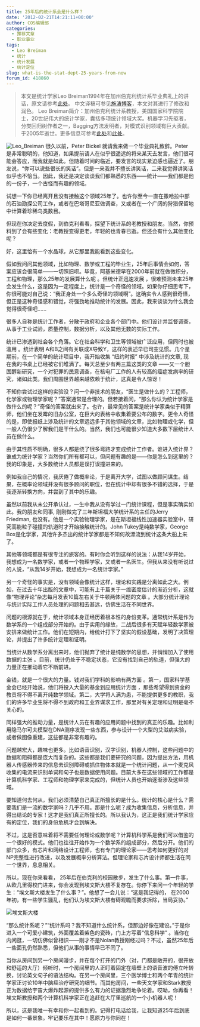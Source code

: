 ```yaml
---
title: 25年后的统计系会是什么样？
date: '2012-02-21T14:21:11+00:00'
author: COS编辑部
categories:
  - 推荐文章
  - 职业事业
tags:
  - Leo Breiman
  - 统计
  - 统计发展
  - 统计定位
slug: what-is-the-stat-dept-25-years-from-now
forum_id: 418860
---
```


> 本文是统计学家Leo Breiman1994年在加州伯克利统计系毕业典礼上的讲话，原文请参考[此处](http://www.stat.berkeley.edu/~dpurdy/Breiman-1994-commencement.html)。
> 中文译稿可参见[施涛博客](http://blog.cos.name/taoshi/2012/02/18/leo-breiman-speech-in-chinese/)，本文对其进行了修改和润色。
> Leo Breiman简介：加州伯克利统计系教授，美国国家科学院院士，20世纪伟大的统计学家，囊括多项统计领域大奖。机器学习先驱者，分类回归树作者之一，Bagging方法发明者，对模式识别领域有巨大贡献。于2005年逝世。更多信息可参考[此处](http://oz.berkeley.edu/users/breiman/)和[此处](ftp://ftp.stat.math.ethz.ch/Research-Reports/Other-Manuscripts/buhlmann/AOAS381.pdf)。

![Leo_Breiman](https://uploads.cosx.org/2012/02/Leo_Breiman.jpg) 很久以前，Peter Bickel 就请我来做一个毕业典礼致辞。Peter 是非常聪明的，他知道，如果提前请人在似乎很遥远的将来某天去发言，他们很可能会答应，而我就是如此。但随着时间的临近，要发言的现实紧迫感也逼近了。朋友说，“你可以说些很长的笑话”。但是一来我并不擅长讲笑话，二来我觉得讲笑话似乎也不恰当。因此，我还是决定谈谈我们都熟悉的东西——统计——我们都是他的一份子，一个古怪而有趣的领域。<!--more-->

试想一下你已经离开且没有接触这个领域25年了。也许你至今一直在撒哈拉中部的石油勘探公司工作，或者在巴塔哥尼亚做调查，又或者在一个广阔的狩猎保留地中计算着珍稀鸟类数目。

但现在你决定去度假，到伯克利看看，探望下统计系的老教授和朋友。当然，你预料到了会有些变化：老教授变得更老，年轻的也青春已逝。但还会有什么其他变化呢？

好，这里恰有一个水晶球，从它那里我能看到这些变化。

假如我问问其他领域，比如物理、数学或工程的毕业生，25年后事情会如何，答案应该会很简单——一切照旧呗。毕竟，阿基米德早在2000年前就在做微积分，工程和物理，那么25年的发展算什么呢 。但统计正迅速发展 ，很难预测未来25年会发生什么，这是因为一定程度上，统计是一个奇怪的领域。如果你仔细思考下，你很可能对自己说：“我正身处一个多么奇怪的领域啊”。这确实令人感到很奇怪，但正是这种奇怪感和错觉，将强劲地推动统计的发展。因此，我来谈谈为什么我会觉得很奇怪吧……

很多人自称是统计工作者，分散于政府和企业各个部门中。他们设计并监督调查，从事于工业试验，质量控制，数据分析，以及其他无数的实际工作。

统计已渗透到社会各个角落。它在社会科学和卫生等领域被广泛应用，但同时也被滥用 。统计表明 A和B之间有关联或X导致Y，这样的表述早已司空见惯。几个星期前，在一个简单的统计项目中，我开始收集 “纽约时报” 中涉及统计的文章, 现在我的书桌上已经被它们堆满了。每天总至少有两三篇这类的文章 ——又一个胆固醇新研究，一个对犯罪的民意调查，在核电厂工作的人有较高的癌症发病率的研究，诸如此类。我们周围世界越来越依赖于统计，这真是令人惊讶！

不知你尝试过这样的实验没？问一个非技术的朋友，“医生是做什么的？工程师，化学家或物理学家呢？”答案通常是合理的。但若接着问，“那么你认为统计学家是做什么的呢？”奇怪的答案就出来了。也许，最常见的答案是统计学家类似于精算师，他们坐在发霉的旧办公室，在巨大的表格中收集着要公布的数字。更令人奇怪的是，即使报纸上涉及统计的文章远远多于其他领域的文章，比如物理或化学，但一般人仍很少了解我们是干什么的。当然，我们也可能很少知道大多数下层统计人员在做什么。

由于其性质不明确，很多人都是绕了很多弯路才变成统计工作者。谁进入统计界？谁成为统计学家？当然你们所有都可以，但问题有趣的是——你是怎么到这里的？我的印象是，大多数统计人员都是误打误撞进来的。

例如我自己的情况，我厌倦了做概率论，于是离开大学，试图以做顾问谋生。结果，在概率论领域并没有很多顾问的职位，但在统计中却有很多不错的选择，于是我逐渐转换方向，并尝到了其中的乐趣。

虽然以前我从未公开承认过，一生中我从没有学过一门统计课程，但是事实确实如此。我的朋友和同事, 刚刚做完了三年斯坦福大学统计系的主任的Jerry Friedman, 也没有。他是一个实验物理学家，是在斯坦福线性加速器实验室中，研究高能粒子碰撞的轨道时才开始接触统计的。John Tukey是纯数学家，George Box是化学家，其他许多杰出的统计学家都是不知何故漂流到统计这条大船上来了。

其他等领域都是有很专注的旅客的。有时你会听到这样的说法：从我14岁开始，我想成为一名数学家，或者一个物理学家，又或者一名医生。但我从来没有听说过的人说，“从我14岁开始，我想成为一名统计学家。”

另一个奇怪的事实是，没有领域会像统计这样，理论和实践是分离如此之大。例如，在过去十年出版的文章中，可能有上千篇关于一维密度估计的渐近分析，这就像“物理评论”杂志每月发表10篇左右关于牛顿两体问题的文章 。大部分统计理论与统计实际工作人员处理的问题相去甚远，仿佛生活在不同世界。

问题的根源就在于，统计领域本身正经历着根本性的身份变革。通常统计系是作为数学系的一个组成部分开始的。由于实用的缘故，二战后很多有天赋年轻数学家被安排来做统计工作。他们在短期内，给统计打下了坚实的假设基础，发明了决策理论，并提出了许多统计定理和证明。

当统计从数学系分离出来时，他们抛弃了统计是纯数学的思想，并悄悄加入了使用数据的主张 。目前，统计仍处于不稳定状态，它没有找到自己的轨道，但强大的力量正在推动着它不断前进。

金钱，就是一个很大的力量。钱对我们学科的影响有两方面 。第一，国家科学基金会已经开始说，他们将投入大量的基金到应用统计方面 ，那些希望得到资金的教员将不得不离开纯数学领域。第二，大学将人满为患，不能提供更多的教职，我们的许多毕业生将不得不到政府和工业界谋求工作，那里对有关定理和证明是毫不关心的。

同样强大的推动力量，是统计人员在有趣的应用问题中找到的真正的乐趣。比如利用隐马尔可夫模型在DNA测序发现一些东西，参与设计一个大型的艾滋病实验，或者做图像重建，这些都是非常有趣的。

问题越宏大，趣味也更多。比如语音识别，汉字识别，机器人控制，这些问题中的数据和阻碍都是庞大而复杂的。这些都是我们要研究的问题，因为提出方法，用机器人传感器传来的信息去识别障碍或抓住物体本就是一个统计问题，从一个麦克风收集的电流来识别单词和句子也是数据使用问题。目前大多在这些领域的工作都是计算机科学家、工程师和物理学家来完成的，但统计人员也开始逐渐涉及这些领域。

要知道何去何从，我们必须清楚自己真正所擅长的是什么。统计的核心是什么？需要我们是一流的数学家吗？几乎不用。那是什么呢？成为收集信息，分析信息，并得出结论的专家！这才是我们真正所擅长的。所以我认为，这正是我们统计学家应有的定位，我们的身份危机才会到解决。

不过，这是否意味着将不需要任何理论或数学呢？计算机科学系是我们可以借鉴的一个很好的模式。他们也往往开始作为一个数学系的组成部分，然后分开。他们的部门众多，有芯片和网络设计工程师，也有专门的理论家——思考如何更好的对NP完整性进行改进，以及发展概率分析算法。但理论家和芯片设计师都生活在同一个世界，息息相关。

所以，现在你来看看， 25年后在伯克利的校园散步，发生了什么事。第一件事，从欧几里得校门进来，你会发现到埃文斯大楼不复存在。你停下来问一个年轻的学生：“埃文斯大楼发生了什么事？”。他想了一会儿说：“这是我记得的， 在2000年初，有一些学生骚乱，他们认为埃文斯大楼有碍观瞻而要求拆除，当局妥协。”

![埃文斯大楼](https://uploads.cosx.org/2012/02/Evans_Hall_UCB_From_Sather_Tower_2007.jpg)

“那么统计系呢？”“统计系吗？我不知道什么统计系，但那边好像在建设。”于是你进入一个可爱小建筑，外面覆盖着紫色的瓷砖，门上方写着“信息科学” 。当你在内闲逛，一切仿佛似曾相识——刚才不是Nolan教授刚经过吗？不过，虽然25年后一些面孔仍然熟悉，但他们从事的事情早已不同了。

当你从房间到另一个房间漫步，并在每个打开的门外（对，门都是敞开的，很开放和舒适的大厅）倾听时，一个房间里的人正盯着固定在墙壁上的语音波的傅立叶转换，讨论英文句子的语法结构。在另一个房间里，三个医学博士和两个年青的统计学家正讨论10年中脑癌治疗研究的细节。而其他房间，一些天文学家和Stark教授正为数据给宇宙大爆炸起源的提供多么有力的证据激烈地争论着。哎呦，你再看！埃文斯教授和两个计算机科学家正在追赶在大厅里巡航的一个小机器人呢！

所以，这是我唯一有幸和你一起看到的。记得打电话给我，让我知道25年后到底是如何一番景象。牢记要乐在其中！愿原力与你同在！
